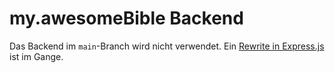 # my.awesomeBible Backend
Das Backend im ``main``-Branch wird nicht verwendet. Ein [Rewrite in Express.js](https://codeberg.org/awesomebible/my-backend/pulls/2) ist im Gange.